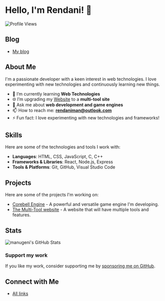 # Hello, I'm Rendani! 👋

![Profile Views](https://komarev.com/ghpvc/?username=manugeni&color=blue)

## Blog

- [My blog](https://manugeni.is-a.dev/pages/blog/)

## About Me

I'm a passionate developer with a keen interest in web technologies. I love experimenting with new technologies and continuously learning new things.

- 🌱 I’m currently learning **Web Technologies**
- 🌐 I’m upgrading my [Website](https://manugeni.is-a.dev) to a **multi-tool site**
- 💬 Ask me about **web development and game engines**
- 📫 How to reach me: **[rendaniman@outlook.com](mailto:rendaniman@outlook.com)**
- ⚡ Fun fact: I love experimenting with new technologies and frameworks!

## Skills

Here are some of the technologies and tools I work with:

- **Languages**: HTML, CSS, JavaScript, C, C++
- **Frameworks & Libraries**: React, Node.js, Express
- **Tools & Platforms**: Git, GitHub, Visual Studio Code

## Projects

Here are some of the projects I'm working on:

- [Corebell Engine](https://manugeni.is-a.dev/pages/apps/corebell-engine) - A powerful and versatile game engine I'm developing.
- [The Multi-Tool website](https://manugeni.is-a.dev) - A website that will have multiple tools and features.

## Stats

![manugeni's GitHub Stats](https://github-readme-stats.vercel.app/api?username=manugeni&show_icons=true&theme=radical)

### Support my work

If you like my work, consider supporting me by [sponsoring me on GitHub](https://github.com/sponsors/manugeni).

## Connect with Me

- [All links](https://linktr.ee/manugeni)

